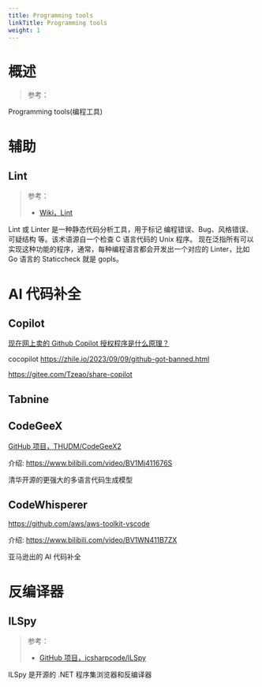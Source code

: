 ```yaml
---
title: Programming tools
linkTitle: Programming tools
weight: 1
---
```


# 概述

> 参考：

Programming tools(编程工具)

# 辅助

## Lint

> 参考：
> 
> - [Wiki，Lint](<https://en.wikipedia.org/wiki/Lint_(software)>)

Lint 或 Linter 是一种静态代码分析工具，用于标记 编程错误、Bug、风格错误、可疑结构 等。该术语源自一个检查 C 语言代码的 Unix 程序。
现在泛指所有可以实现这种功能的程序，通常，每种编程语言都会开发出一个对应的 Linter，比如 Go 语言的 Staticcheck 就是 gopls。

# AI 代码补全

## Copilot

[现在网上卖的 Github Copilot 授权程序是什么原理？](https://www.v2ex.com/t/975443)

cocopilot https://zhile.io/2023/09/09/github-got-banned.html

https://gitee.com/Tzeao/share-copilot

## Tabnine

## CodeGeeX

[GitHub 项目，THUDM/CodeGeeX2](https://github.com/THUDM/CodeGeeX2)

介绍: https://www.bilibili.com/video/BV1Mj411676S

清华开源的更强大的多语言代码生成模型

## CodeWhisperer

https://github.com/aws/aws-toolkit-vscode

介绍: https://www.bilibili.com/video/BV1WN411B7ZX

亚马逊出的 AI 代码补全

# 反编译器

## ILSpy

> 参考：
> 
> - [GitHub 项目，icsharpcode/ILSpy](https://github.com/icsharpcode/ILSpy)

ILSpy 是开源的 .NET 程序集浏览器和反编译器
